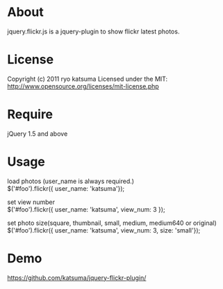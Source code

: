 # About

jquery.flickr.js is a jquery-plugin to show flickr latest photos.


# License

Copyright (c) 2011 ryo katsuma
Licensed under the MIT:
http://www.opensource.org/licenses/mit-license.php


# Require

jQuery 1.5 and above


# Usage

load photos (user_name is always required.)  
    $('#foo').flickr({ user_name: 'katsuma'});

set view number  
    $('#foo').flickr({ user_name: 'katsuma', view_num: 3 });  

set photo size(square, thumbnail, small, medium, medium640 or original)  
    $('#foo').flickr({ user_name: 'katsuma', view_num: 3, size: 'small'});


# Demo

https://github.com/katsuma/jquery-flickr-plugin/